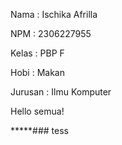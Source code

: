 Nama : Ischika Afrilla

NPM : 2306227955

Kelas : PBP F

Hobi : Makan

Jurusan : Ilmu Komputer

Hello semua!


*****###
tess